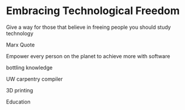 # Embracing Technological Freedom

Give a way for those that believe in freeing people you should study technology

Marx Quote

Empower every person on the planet to achieve more with software 

bottling knowledge

UW carpentry compiler

3D printing

Education